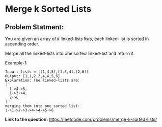 # Merge k Sorted Lists
## **Problem Statment:**

You are given an array of *k* linked-lists *lists*, each linked-list is sorted in ascending order.

Merge all the linked-lists into one sorted linked-list and return it.

Example-1:

```
Input: lists = [[1,4,5],[1,3,4],[2,6]]
Output: [1,1,2,3,4,4,5,6]
Explanation: The linked-lists are:
[
  1->4->5,
  1->3->4,
  2->6
]
merging them into one sorted list:
1->1->2->3->4->4->5->6
```

**Link to the question:** https://leetcode.com/problems/merge-k-sorted-lists/